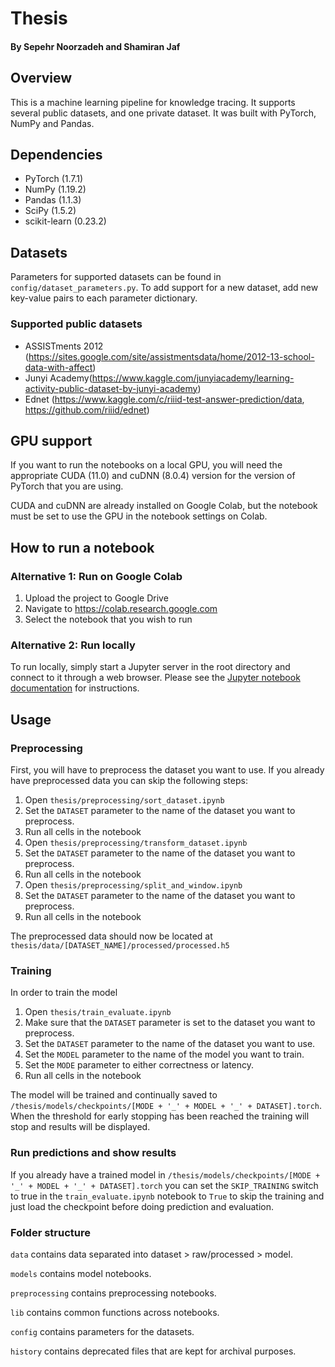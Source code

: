 # Thesis
#### By Sepehr Noorzadeh and Shamiran Jaf

## Overview
This is a machine learning pipeline for knowledge tracing. It supports several public datasets, and one private dataset. It was built with PyTorch, NumPy and Pandas.

## Dependencies
* PyTorch (1.7.1)
* NumPy (1.19.2)
* Pandas (1.1.3)
* SciPy (1.5.2)
* scikit-learn (0.23.2)


## Datasets
Parameters for supported datasets can be found in `config/dataset_parameters.py`. To add support for a new dataset, add new key-value pairs to each parameter dictionary.

### Supported public datasets
* ASSISTments 2012 (https://sites.google.com/site/assistmentsdata/home/2012-13-school-data-with-affect)
* Junyi Academy(https://www.kaggle.com/junyiacademy/learning-activity-public-dataset-by-junyi-academy)
* Ednet (https://www.kaggle.com/c/riiid-test-answer-prediction/data, https://github.com/riiid/ednet)

## GPU support

If you want to run the notebooks on a local GPU, you will need the appropriate CUDA (11.0) and cuDNN (8.0.4) version for the version of PyTorch that you are using.

CUDA and cuDNN are already installed on Google Colab, but the notebook must be set to use the GPU in the notebook settings on Colab.

## How to run a notebook

### Alternative 1: Run on Google Colab
1. Upload the project to Google Drive
2. Navigate to https://colab.research.google.com
3. Select the notebook that you wish to run

### Alternative 2: Run locally
To run locally, simply start a Jupyter server in the root directory and connect to it through a web browser. Please see the [Jupyter notebook documentation](https://jupyter-notebook.readthedocs.io/en/stable/public_server.html) for instructions.

## Usage
### Preprocessing
First, you will have to preprocess the dataset you want to use. If you already have preprocessed data you can skip the following steps:

1. Open `thesis/preprocessing/sort_dataset.ipynb`
2. Set the `DATASET` parameter to the name of the dataset you want to preprocess.
3. Run all cells in the notebook
4. Open `thesis/preprocessing/transform_dataset.ipynb`
5. Set the `DATASET` parameter to the name of the dataset you want to preprocess.
6. Run all cells in the notebook
7. Open `thesis/preprocessing/split_and_window.ipynb`
8. Set the `DATASET` parameter to the name of the dataset you want to preprocess.
9. Run all cells in the notebook

The preprocessed data should now be located at `thesis/data/[DATASET_NAME]/processed/processed.h5`

### Training

In order to train the model 
1. Open `thesis/train_evaluate.ipynb`
2. Make sure that the `DATASET` parameter is set to the dataset you want to preprocess.
3. Set the `DATASET` parameter to the name of the dataset you want to use.
4. Set the `MODEL` parameter to the name of the model you want to train.
5. Set the `MODE` parameter to either correctness or latency.
6. Run all cells in the notebook

The model will be trained and continually saved to `/thesis/models/checkpoints/[MODE + '_' + MODEL + '_' + DATASET].torch`. When the threshold for early stopping has been reached the training will stop and results will be displayed. 

### Run predictions and show results
If you already have a trained model in `/thesis/models/checkpoints/[MODE + '_' + MODEL + '_' + DATASET].torch` you can set the `SKIP_TRAINING` switch to true in the `train_evaluate.ipynb` notebook to `True` to skip the training and just load the checkpoint before doing prediction and evaluation.

### Folder structure
`data` contains data separated into dataset > raw/processed > model.

`models` contains model notebooks.

`preprocessing` contains preprocessing notebooks.

`lib` contains common functions across notebooks.

`config` contains parameters for the datasets.

`history` contains deprecated files that are kept for archival purposes.
